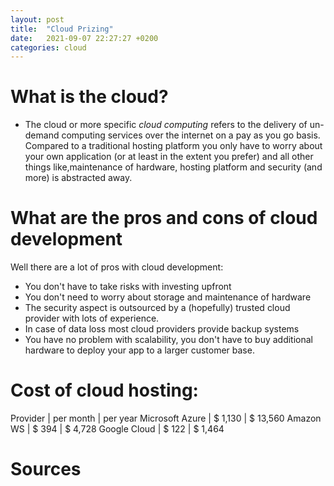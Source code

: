 ```yaml
---
layout: post
title:  "Cloud Prizing"
date:   2021-09-07 22:27:27 +0200
categories: cloud
---
```

# What is the cloud?
- The cloud or more specific *cloud computing* refers to the delivery of un-demand computing services over the internet on a pay as you go basis. Compared to a traditional hosting platform you only have to worry about your own application (or at least in the extent you prefer) and all other things like,maintenance of hardware, hosting platform and security (and more) is abstracted away.

# What are the pros and cons of cloud development
Well there are a lot of pros with cloud development:
- You don't have to take risks with investing upfront
- You don't need to worry about storage and maintenance of hardware
- The security aspect is outsourced by a (hopefully) trusted cloud provider with lots of experience.
- In case of data loss most cloud providers provide backup systems
- You have no problem with scalability, you don't have to buy additional hardware to deploy your app to a larger customer base.

# Cost of cloud hosting:

Provider | per month | per year
Microsoft Azure | $ 1,130 | $ 13,560
Amazon WS | $ 394 | $ 4,728
Google Cloud | $ 122 | $ 1,464

# Sources

